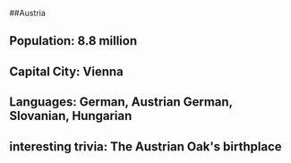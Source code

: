 ##Austria
## Population:  8.8 million


## Capital City:  Vienna

 
## Languages:  German, Austrian German, Slovanian, Hungarian


## interesting trivia:  The Austrian Oak's birthplace



